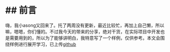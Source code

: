 # ## 前言

嗨，我小asong又回来了。托了两周没有更新，最近比较忙，再加上自己懒，所以嘛，嗯嗯，你们懂的。不过我今天的带来的分享，绝对干货，在实际项目中开发也是需要用到的，所以为了能够讲明白，我特意写了一个样例，仅供参考。本文会围绕样例进行展开学习，已上传[github]()

